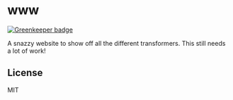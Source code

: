 # www

[![Greenkeeper badge](https://badges.greenkeeper.io/jstransformers/www.svg)](https://greenkeeper.io/)

A snazzy website to show off all the different transformers.  This still needs a lot of work!

## License

  MIT
